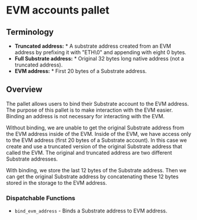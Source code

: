 # EVM accounts pallet

## Terminology

* **Truncated address:** * A substrate address created from an EVM address by prefixing it with "ETH\0" and appending with eight 0 bytes.
* **Full Substrate address:** * Original 32 bytes long native address (not a truncated address).
* **EVM address:** * First 20 bytes of a Substrate address.

## Overview

The pallet allows users to bind their Substrate account to the EVM address.
The purpose of this pallet is to make interaction with the EVM easier.
Binding an address is not necessary for interacting with the EVM.

Without binding, we are unable to get the original Substrate address from the EVM address inside
of the EVM. Inside of the EVM, we have access only to the EVM address (first 20 bytes of a Substrate account).
In this case we create and use a truncated version of the original Substrate address that called the EVM.
The original and truncated address are two different Substrate addresses.

With binding, we store the last 12 bytes of the Substrate address. Then we can get the original
Substrate address by concatenating these 12 bytes stored in the storage to the EVM address.

### Dispatchable Functions

* `bind_evm_address` - Binds a Substrate address to EVM address.